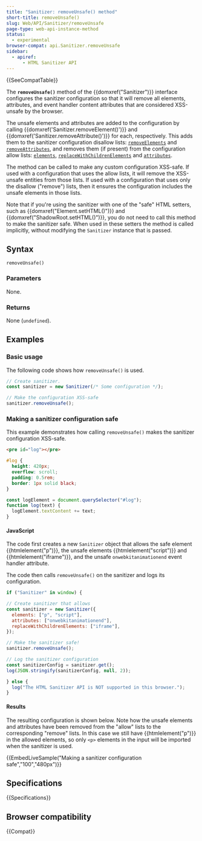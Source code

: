 ```yaml
---
title: "Sanitizer: removeUnsafe() method"
short-title: removeUnsafe()
slug: Web/API/Sanitizer/removeUnsafe
page-type: web-api-instance-method
status:
  - experimental
browser-compat: api.Sanitizer.removeUnsafe
sidebar:
  - apiref:
      - HTML Sanitizer API
---
```


{{SeeCompatTable}}

The **`removeUnsafe()`** method of the {{domxref("Sanitizer")}} interface configures the sanitizer configuration so that it will remove all elements, attributes, and event handler content attributes that are considered XSS-unsafe by the browser.

The unsafe elements and attributes are added to the configuration by calling {{domxref('Sanitizer.removeElement()')}} and {{domxref('Sanitizer.removeAttribute()')}} for each, respectively.
This adds them to the sanitizer configuration disallow lists: [`removeElements`](/en-US/docs/Web/API/SanitizerConfig#removeelements) and [`removeAttributes`](/en-US/docs/Web/API/SanitizerConfig#removeattributes_2), and removes them (if present) from the configuration allow lists: [`elements`](/en-US/docs/Web/API/SanitizerConfig#removeelements), [`replaceWithChildrenElements`](/en-US/docs/Web/API/SanitizerConfig#replacewithchildrenelements) and [`attributes`](/en-US/docs/Web/API/SanitizerConfig#attributes).

The method can be called to make any custom configuration XSS-safe.
If used with a configuration that uses the allow lists, it will remove the XSS-unsafe entities from those lists.
If used with a configuration that uses only the disallow ("remove") lists, then it ensures the configuration includes the unsafe elements in those lists.

Note that if you're using the sanitizer with one of the "safe" HTML setters, such as {{domxref("Element.setHTML()")}} and {{domxref("ShadowRoot.setHTML()")}}, you do not need to call this method to make the sanitizer safe.
When used in these setters the method is called implicitly, without modifying the `Sanitizer` instance that is passed.

## Syntax

```js-nolint
removeUnsafe()
```

### Parameters

None.

### Returns

None (`undefined`).

## Examples

### Basic usage

The following code shows how `removeUnsafe()` is used.

```js
// Create sanitizer.
const sanitizer = new Sanitizer(/* Some configuration */);

// Make the configuration XSS-safe
sanitizer.removeUnsafe();
```

### Making a sanitizer configuration safe

This example demonstrates how calling `removeUnsafe()` makes the sanitizer configuration XSS-safe.

```html hidden
<pre id="log"></pre>
```

```css hidden
#log {
  height: 420px;
  overflow: scroll;
  padding: 0.5rem;
  border: 1px solid black;
}
```

```js hidden
const logElement = document.querySelector("#log");
function log(text) {
  logElement.textContent += text;
}
```

#### JavaScript

The code first creates a new `Sanitizer` object that allows the safe element {{htmlelement("p")}}, the unsafe elements {{htmlelement("script")}} and {{htmlelement("iframe")}}, and the unsafe `onwebkitanimationend` event handler attribute.

The code then calls `removeUnsafe()` on the sanitizer and logs its configuration.

```js hidden
if ("Sanitizer" in window) {
```

```js
// Create sanitizer that allows
const sanitizer = new Sanitizer({
  elements: ["p", "script"],
  attributes: ["onwebkitanimationend"],
  replaceWithChildrenElements: ["iframe"],
});

// Make the sanitizer safe!
sanitizer.removeUnsafe();

// Log the sanitizer configuration
const sanitizerConfig = sanitizer.get();
log(JSON.stringify(sanitizerConfig, null, 2));
```

```js hidden
} else {
  log("The HTML Sanitizer API is NOT supported in this browser.");
}
```

#### Results

The resulting configuration is shown below.
Note how the unsafe elements and attributes have been removed from the "allow" lists to the corresponding "remove" lists.
In this case we still have {{htmlelement("p")}} in the allowed elements, so only `<p>` elements in the input will be imported when the sanitizer is used.

{{EmbedLiveSample("Making a sanitizer configuration safe","100","480px")}}

## Specifications

{{Specifications}}

## Browser compatibility

{{Compat}}
